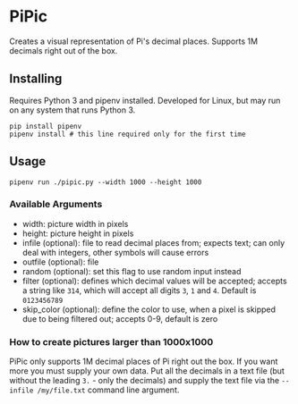 # PiPic

Creates a visual representation of Pi's decimal places. Supports 1M decimals right out of the box.

## Installing

Requires Python 3 and pipenv installed. Developed for Linux, but may run on any system that runs Python 3.

```commandLine
pip install pipenv
pipenv install # this line required only for the first time
```

## Usage

```commandLine
pipenv run ./pipic.py --width 1000 --height 1000
```

### Available Arguments

- width: picture width in pixels
- height: picture height in pixels
- infile (optional): file to read decimal places from; expects text; can only deal with integers, other symbols will cause errors
- outfile (optional): file
- random (optional): set this flag to use random input instead
- filter (optional): defines which decimal values will be accepted; accepts a string like `314`, which will accept all
  digits `3`, `1` and `4`. Default is `0123456789`
- skip_color (optional): define the color to use, when a pixel is skipped due to being filtered out; accepts 0-9, default is zero


### How to create pictures larger than 1000x1000

PiPic only supports 1M decimal places of Pi right out the box. If you want more you must supply your own data. Put all
the decimals in a text file (but without the leading `3.` - only the decimals) and supply the text file via the
`--infile /my/file.txt` command line argument.
